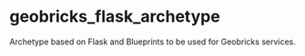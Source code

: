 # geobricks_flask_archetype
Archetype based on Flask and Blueprints to be used for Geobricks services.
